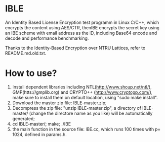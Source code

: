 # IBLE
An Identity Based License Encryption test programm in Linux C/C++, which encrypts the content using AES/CTR, thenIBE encrypts the secret key using an IBE scheme with email address as the ID, including Base64 encode and decode and performance benchmarking.



Thanks to the Identity-Based Encryption over NTRU Lattices, refer to README.md.old.txt.

How to use?
==========================
1. Install dependent libraries including NTL(http://www.shoup.net/ntl/), GMP(htts://gmplib.org) and CRYPTO++ (http://www.cryptopp.com/), make sure to install them on default location, using "sudo make install".
2. Download the master zip file: IBLE-master.zip;
2. Decompress the zip file: "unzip IBLE-master.zip", a directory of IBLE-master/ (change the directore name as you like) will be automatically generated;
3.  cd IBLE-master/; make; ./IBE
4.  the main function in the source file: IBE.cc, which runs 100 times with p= 1024, defined in params.h.
